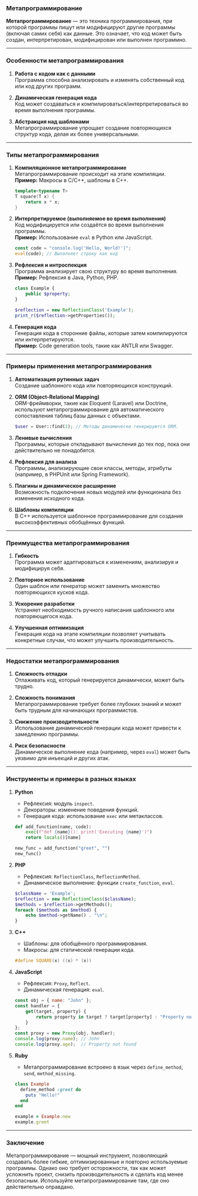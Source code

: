 ### **Метапрограммирование**

**Метапрограммирование** — это техника программирования, при которой программы пишут или модифицируют другие программы (включая самих себя) как данные. Это означает, что код может быть создан, интерпретирован, модифицирован или выполнен программно.

---

### **Особенности метапрограммирования**

1. **Работа с кодом как с данными**  
   Программа способна анализировать и изменять собственный код или код других программ.

2. **Динамическая генерация кода**  
   Код может создаваться и компилироваться/интерпретироваться во время выполнения программы.

3. **Абстракция над шаблонами**  
   Метапрограммирование упрощает создание повторяющихся структур кода, делая их более универсальными.

---

### **Типы метапрограммирования**

1. **Компиляционное метапрограммирование**  
   Метапрограммирование происходит на этапе компиляции.  
   **Пример:** Макросы в C/C++, шаблоны в C++.

   ```cpp
   template<typename T>
   T square(T x) {
       return x * x;
   }
   ```

2. **Интерпретируемое (выполняемое во время выполнения)**  
   Код модифицируется или создаётся во время выполнения программы.  
   **Пример:** Использование `eval` в Python или JavaScript.

   ```javascript
   const code = "console.log('Hello, World!')";
   eval(code); // Выполняет строку как код
   ```

3. **Рефлексия и интроспекция**  
   Программа анализирует свою структуру во время выполнения.  
   **Пример:** Рефлексия в Java, Python, PHP.

   ```php
   class Example {
       public $property;
   }

   $reflection = new ReflectionClass('Example');
   print_r($reflection->getProperties());
   ```

4. **Генерация кода**  
   Генерация кода в сторонние файлы, которые затем компилируются или интерпретируются.  
   **Пример:** Code generation tools, такие как ANTLR или Swagger.

---

### **Примеры применения метапрограммирования**

1. **Автоматизация рутинных задач**  
   Создание шаблонного кода или повторяющихся конструкций.

2. **ORM (Object-Relational Mapping)**  
   ORM-фреймворки, такие как Eloquent (Laravel) или Doctrine, используют метапрограммирование для автоматического сопоставления таблиц базы данных с объектами.

   ```php
   $user = User::find(1); // Методы динамически генерируются ORM.
   ```

3. **Ленивые вычисления**  
   Программы, которые откладывают вычисления до тех пор, пока они действительно не понадобятся.

4. **Рефлексия для анализа**  
   Программы, анализирующие свои классы, методы, атрибуты (например, в PHPUnit или Spring Framework).

5. **Плагины и динамическое расширение**  
   Возможность подключения новых модулей или функционала без изменения исходного кода.

6. **Шаблоны компиляции**  
   В C++ используется шаблонное программирование для создания высокоэффективных обобщённых функций.

---

### **Преимущества метапрограммирования**

1. **Гибкость**  
   Программа может адаптироваться к изменениям, анализируя и модифицируя себя.

2. **Повторное использование**  
   Один шаблон или генератор может заменить множество повторяющихся кусков кода.

3. **Ускорение разработки**  
   Устраняет необходимость ручного написания шаблонного или повторяющегося кода.

4. **Улучшенная оптимизация**  
   Генерация кода на этапе компиляции позволяет учитывать конкретные случаи, что может улучшить производительность.

---

### **Недостатки метапрограммирования**

1. **Сложность отладки**  
   Отлаживать код, который генерируется динамически, может быть трудно.

2. **Сложность понимания**  
   Метапрограммирование требует более глубоких знаний и может быть трудным для начинающих программистов.

3. **Снижение производительности**  
   Использование динамической генерации кода может привести к замедлению программы.

4. **Риск безопасности**  
   Динамическое выполнение кода (например, через `eval`) может быть уязвимо для инъекций и других атак.

---

### **Инструменты и примеры в разных языках**

1. **Python**  
   - Рефлексия: модуль `inspect`.  
   - Декораторы: изменение поведения функций.  
   - Генерация кода: использование `exec` или метаклассов.

   ```python
   def add_function(name, code):
       exec(f"def {name}(): print('Executing {name}')")
       return locals()[name]

   new_func = add_function("greet", "")
   new_func()
   ```

2. **PHP**  
   - Рефлексия: `ReflectionClass`, `ReflectionMethod`.  
   - Динамическое выполнение: функции `create_function`, `eval`.

   ```php
   $className = 'Example';
   $reflection = new ReflectionClass($className);
   $methods = $reflection->getMethods();
   foreach ($methods as $method) {
       echo $method->getName() . "\n";
   }
   ```

3. **C++**  
   - Шаблоны: для обобщённого программирования.  
   - Макросы: для статической генерации кода.

   ```cpp
   #define SQUARE(x) ((x) * (x))
   ```

4. **JavaScript**  
   - Рефлексия: `Proxy`, `Reflect`.  
   - Динамическая генерация: `eval`.

   ```javascript
   const obj = { name: "John" };
   const handler = {
       get(target, property) {
           return property in target ? target[property] : "Property not found";
       }
   };
   const proxy = new Proxy(obj, handler);
   console.log(proxy.name); // John
   console.log(proxy.age);  // Property not found
   ```

5. **Ruby**  
   - Метапрограммирование встроено в язык через `define_method`, `send`, `method_missing`.

   ```ruby
   class Example
     define_method :greet do
       puts "Hello!"
     end
   end

   example = Example.new
   example.greet
   ```

---

### **Заключение**

Метапрограммирование — мощный инструмент, позволяющий создавать более гибкие, оптимизированные и повторно используемые программы. Однако оно требует осторожности, так как может усложнить проект, снизить производительность и сделать код менее безопасным. Используйте метапрограммирование там, где оно действительно оправдано.